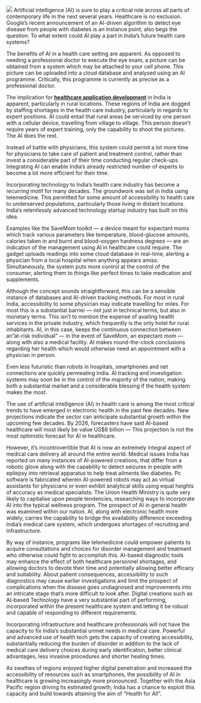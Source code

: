 ![](https://images.viblo.asia/ccd38d75-9337-48cf-99f8-fed9532d8940.jpg)
Artificial intelligence (AI) is sure to play a critical role across all parts of contemporary life in the next several years. Healthcare is no exclusion. Google’s recent announcement of an AI-driven algorithm to detect eye disease from people with diabetes is an instance point, also begs the question: To what extent could AI play a part in India’s future health care systems?

The benefits of AI in a health care setting are apparent. As opposed to needing a professional doctor to execute the eye exam, a picture can be obtained from a system which may be attached to your cell phone. This picture can be uploaded into a cloud database and analysed using an AI programme. Critically, this programme is currently as precise as a professional doctor.

The implication for [**healthcare application development**](https://www.aegishealthtech.com/articles/healthcare-app-development-company.html) in India is apparent, particularly in rural locations. These regions of India are dogged by staffing shortages in the health care industry, particularly in regards to expert positions. AI could entail that rural areas be serviced by one person with a cellular device, travelling from village to village. This person doesn’t require years of expert training, only the capability to shoot the pictures. The AI does the rest.

Instead of battle with physicians, this system could permit a lot more time for physicians to take care of patient and treatment control, rather than invest a considerable part of their time conducting regular check-ups. Integrating AI can enable India’s already restricted number of experts to become a lot more efficient for their time.

Incorporating technology to India’s health care industry has become a recurring motif for many decades. The groundwork was set in India using telemedicine. This permitted for some amount of accessibility to health care to underserved populations, particularly those living in distant locations. India’s relentlessly advanced technology startup industry has built on this idea.

Examples like the SaveMom toolkit — a device meant for expectant moms which track various parameters like temperature, blood-glucose amounts, calories taken in and burnt and blood-oxygen hardness degrees — are an indication of the management using AI in healthcare could require. The gadget uploads readings into some cloud database in real-time, alerting a physician from a local hospital when anything appears amiss. Simultaneously, the system puts more control at the control of the consumer, alerting them to things like perfect times to take medication and supplements.

Although the concept sounds straightforward, this can be a sensible instance of databases and AI-driven tracking methods. For most in rural India, accessibility to some physician may indicate travelling for miles. For most this is a substantial barrier — not just in technical terms, but also in monetary terms. This isn’t to mention the expense of availing health services in the private industry, which frequently is the only hotel for rural inhabitants. AI, in this case, keeps the continuous connection between an”at-risk individual” — in the event of SaveMom, an expectant mom — along with also a medical facility. AI makes round-the-clock conclusions regarding her health which would otherwise need an appointment with a physician in person.

Even less futuristic than robots in hospitals, smartphones and net connections are quickly permeating India. AI tracking and investigation systems may soon be in the control of the majority of the nation, making both a substantial market and a considerable blessing if the health system makes the most.

The use of artificial intelligence (AI) in health care is among the most critical trends to have emerged in electronic health in the past few decades. New projections indicate the sector can anticipate substantial growth within the upcoming few decades. By 2026, forecasters have said AI-based healthcare will most likely be value US$8 billion — This projection Is not the most optimistic forecast for AI in healthcare.

However, it’s incontrovertible that AI is now an extremely integral aspect of medical care delivery all around the entire world. Medical issues India has reported on many instances of AI-powered creations, that differ from a robotic glove along with the capability to detect seizures in people with epilepsy into retrieval apparatus to help treat ailments like diabetes. Pc software is fabricated wherein AI-powered robots may act as virtual assistants for physicians or even exhibit analytical skills using equal heights of accuracy as medical specialists. The Union Health Ministry is quite very likely to capitalise upon people tendencies, researching ways to incorporate AI into the typical wellness program. The prospect of AI in general health was examined within our nation. AI, along with electronic health more widely, carries the capability to bridge the availability difference exceeding India’s medical care system, which undergoes shortages of recruiting and infrastructure.

By way of instance, programs like telemedicine could empower patients to acquire consultations and choices for disorder management and treatment who otherwise could fight to accomplish this. AI-based diagnostic tools may enhance the effect of both healthcare personnel shortages, and allowing doctors to devote their time and potentially allowing better efficacy and suitability. About patient consequences, accessibility to such diagnostics may cause earlier investigations and limit the prospect of complications when the disease goes undiagnosed and improvements into an intricate stage that’s more difficult to look after. Digital creations such as AI-based Technology have a very substantial part of performing, incorporated within the present healthcare system and letting it be robust and capable of responding to different requirements.

Incorporating infrastructure and healthcare professionals will not have the capacity to fix India’s substantial unmet needs in medical care. Powerful and advanced use of health tech gets the capacity of creating accessibility, substantially reducing the burden of disorder in addition to the lack of medical care delivery choices during early identification, better clinical advantages, less invasive procedures and shorter healing times.

As swathes of regions enjoyed higher digital penetration and increased the accessibility of resources such as smartphones, the possibility of AI in healthcare is growing increasingly more pronounced. Together with the Asia Pacific region driving its estimated growth, India has a chance to exploit this capacity and build towards attaining the aim of “Health for All”.